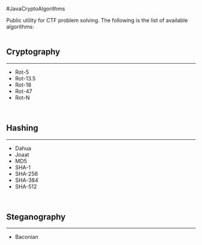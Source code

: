#JavaCryptoAlgorithms

Public utility for CTF problem solving. The following is the list of available algorithms:
<br>
<br>

<h2>Cryptography</h2>
<hr>

+ Rot-5
+ Rot-13.5
+ Rot-18
+ Rot-47
+ Rot-N

<br>
<h2>Hashing</h2>
<hr>

+ Dahua
+ Joaat
+ MD5
+ SHA-1
+ SHA-256
+ SHA-384
+ SHA-512

<br>
<h2>Steganography</h2>
<hr>

+ Baconian
